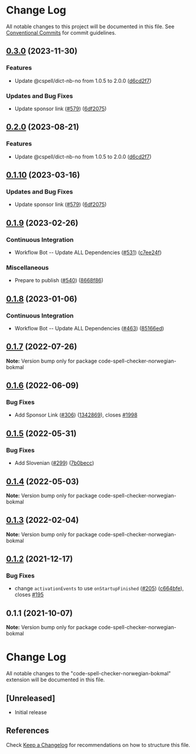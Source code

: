 # Change Log

All notable changes to this project will be documented in this file.
See [Conventional Commits](https://conventionalcommits.org) for commit guidelines.

## [0.3.0](https://github.com/fobo66/vscode-cspell-dict-extensions/compare/code-spell-checker-norwegian-bokmal-v0.2.0...code-spell-checker-norwegian-bokmal@0.3.0) (2023-11-30)


### Features

* Update @cspell/dict-nb-no from 1.0.5 to 2.0.0 ([d6cd2f7](https://github.com/fobo66/vscode-cspell-dict-extensions/commit/d6cd2f79ce1f4a22133bf88a20e16f07fcd2b4a7))


### Updates and Bug Fixes

* Update sponsor link ([#579](https://github.com/fobo66/vscode-cspell-dict-extensions/issues/579)) ([6df2075](https://github.com/fobo66/vscode-cspell-dict-extensions/commit/6df2075cda94e9253a1f11d5dcf63e73a49b8edd))

## [0.2.0](https://github.com/streetsidesoftware/vscode-cspell-dict-extensions/compare/code-spell-checker-norwegian-bokmal@0.1.10...code-spell-checker-norwegian-bokmal@0.2.0) (2023-08-21)


### Features

* Update @cspell/dict-nb-no from 1.0.5 to 2.0.0 ([d6cd2f7](https://github.com/streetsidesoftware/vscode-cspell-dict-extensions/commit/d6cd2f79ce1f4a22133bf88a20e16f07fcd2b4a7))

## [0.1.10](https://github.com/streetsidesoftware/vscode-cspell-dict-extensions/compare/code-spell-checker-norwegian-bokmal@0.1.9...code-spell-checker-norwegian-bokmal@0.1.10) (2023-03-16)


### Updates and Bug Fixes

* Update sponsor link ([#579](https://github.com/streetsidesoftware/vscode-cspell-dict-extensions/issues/579)) ([6df2075](https://github.com/streetsidesoftware/vscode-cspell-dict-extensions/commit/6df2075cda94e9253a1f11d5dcf63e73a49b8edd))

## [0.1.9](https://github.com/streetsidesoftware/vscode-cspell-dict-extensions/compare/code-spell-checker-norwegian-bokmal@0.1.8...code-spell-checker-norwegian-bokmal@0.1.9) (2023-02-26)


### Continuous Integration

* Workflow Bot -- Update ALL Dependencies ([#531](https://github.com/streetsidesoftware/vscode-cspell-dict-extensions/issues/531)) ([c7ee24f](https://github.com/streetsidesoftware/vscode-cspell-dict-extensions/commit/c7ee24f30552a6e8904a8d489b8a76ddcd3eedec))


### Miscellaneous

* Prepare to publish ([#540](https://github.com/streetsidesoftware/vscode-cspell-dict-extensions/issues/540)) ([8668f86](https://github.com/streetsidesoftware/vscode-cspell-dict-extensions/commit/8668f86b5fe3bf076cc44db54ec9b15d2f137623))

## [0.1.8](https://github.com/streetsidesoftware/vscode-cspell-dict-extensions/compare/code-spell-checker-norwegian-bokmal@0.1.7...code-spell-checker-norwegian-bokmal@0.1.8) (2023-01-06)


### Continuous Integration

* Workflow Bot -- Update ALL Dependencies ([#463](https://github.com/streetsidesoftware/vscode-cspell-dict-extensions/issues/463)) ([85166ed](https://github.com/streetsidesoftware/vscode-cspell-dict-extensions/commit/85166ed01b3b324b9bfc737443a76318aa1cdda7))

## [0.1.7](https://github.com/streetsidesoftware/vscode-cspell-dict-extensions/compare/code-spell-checker-norwegian-bokmal@0.1.6...code-spell-checker-norwegian-bokmal@0.1.7) (2022-07-26)

**Note:** Version bump only for package code-spell-checker-norwegian-bokmal





## [0.1.6](https://github.com/streetsidesoftware/vscode-cspell-dict-extensions/compare/code-spell-checker-norwegian-bokmal@0.1.5...code-spell-checker-norwegian-bokmal@0.1.6) (2022-06-09)


### Bug Fixes

* Add Sponsor Link ([#306](https://github.com/streetsidesoftware/vscode-cspell-dict-extensions/issues/306)) ([1342869](https://github.com/streetsidesoftware/vscode-cspell-dict-extensions/commit/13428699ee20f6b6a597dd2638d5633f2a53c9cf)), closes [#1998](https://github.com/streetsidesoftware/vscode-cspell-dict-extensions/issues/1998)





## [0.1.5](https://github.com/streetsidesoftware/vscode-cspell-dict-extensions/compare/code-spell-checker-norwegian-bokmal@0.1.4...code-spell-checker-norwegian-bokmal@0.1.5) (2022-05-31)


### Bug Fixes

* Add Slovenian ([#299](https://github.com/streetsidesoftware/vscode-cspell-dict-extensions/issues/299)) ([7b0becc](https://github.com/streetsidesoftware/vscode-cspell-dict-extensions/commit/7b0becc910e11e674ad32be812aa5e138b005219))





## [0.1.4](https://github.com/streetsidesoftware/vscode-cspell-dict-extensions/compare/code-spell-checker-norwegian-bokmal@0.1.3...code-spell-checker-norwegian-bokmal@0.1.4) (2022-05-03)

**Note:** Version bump only for package code-spell-checker-norwegian-bokmal





## [0.1.3](https://github.com/streetsidesoftware/vscode-cspell-dict-extensions/compare/code-spell-checker-norwegian-bokmal@0.1.2...code-spell-checker-norwegian-bokmal@0.1.3) (2022-02-04)

**Note:** Version bump only for package code-spell-checker-norwegian-bokmal





## [0.1.2](https://github.com/streetsidesoftware/vscode-cspell-dict-extensions/compare/code-spell-checker-norwegian-bokmal@0.1.1...code-spell-checker-norwegian-bokmal@0.1.2) (2021-12-17)


### Bug Fixes

* change `activationEvents` to use `onStartupFinished` ([#205](https://github.com/streetsidesoftware/vscode-cspell-dict-extensions/issues/205)) ([c664bfe](https://github.com/streetsidesoftware/vscode-cspell-dict-extensions/commit/c664bfe88497c9eaf82aa5549734d99db9194001)), closes [#195](https://github.com/streetsidesoftware/vscode-cspell-dict-extensions/issues/195)





## 0.1.1 (2021-10-07)

**Note:** Version bump only for package code-spell-checker-norwegian-bokmal





# Change Log
All notable changes to the "code-spell-checker-norwegian-bokmal" extension will be documented in this file.

## [Unreleased]
- Initial release

## References
Check [Keep a Changelog](http://keepachangelog.com/) for recommendations on how to structure this file.
